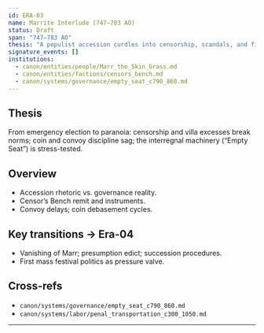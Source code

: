 ```yaml
---
id: ERA-03
name: Marrite Interlude (747–783 AO)
status: Draft
span: "747–783 AO"
thesis: "A populist accession curdles into censorship, scandals, and fiscal erosion; power reverts to councils and temple houses; Marr vanishes without a body."
signature_events: []
institutions:
  - canon/entities/people/Marr_the_Skin_Grass.md
  - canon/entities/factions/censors_bench.md
  - canon/systems/governance/empty_seat_c790_860.md
---
```


## Thesis
From emergency election to paranoia: censorship and villa excesses break norms; coin and convoy discipline sag; the interregnal machinery (“Empty Seat”) is stress-tested.

## Overview
- Accession rhetoric vs. governance reality.
- Censor’s Bench remit and instruments.
- Convoy delays; coin debasement cycles.

## Key transitions → Era-04
- Vanishing of Marr; presumption edict; succession procedures.
- First mass festival politics as pressure valve.

## Cross-refs
- `canon/systems/governance/empty_seat_c790_860.md`
- `canon/systems/labor/penal_transportation_c300_1050.md`
---